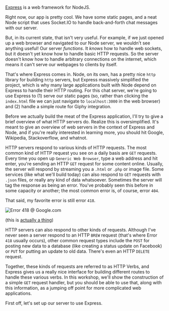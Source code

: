 [Express](http://expressjs.com/en/index.html) is a web framework for NodeJS.

Right now, our app is pretty cool. We have some static pages, and a neat Node
script that uses Socket.IO to handle back-and-forth chat messages with our
server.

But, in its current state, that isn't very useful. For example, if we just
opened up a web browser and navigated to our Node server, we wouldn't see
anything useful! Our server *functions*. It *knows* how to handle web sockets,
but it doesn't yet know how to handle basic HTTP requests. So the server doesn't
know how to handle arbitrary connections on the internet, which means it can't
serve our webpages to clients by itself.

That's where Express comes in. Node, on its own, has a pretty nice `http`
library for building `http` servers, but Express massively simplified the
project, which is why many large applications built with Node depend on Express
to handle their HTTP routing. For this chat server, we're going to use Express
to (1) serve our static pages (so, rather than clicking the `index.html` file we
can just navigate to `localhost:3000` in the web browser) and (2) handle
a simple route for Giphy integration.

Before we actually build the meat of the Express application, I'll try to give
a brief overview of what HTTP servers do. Realize this is oversimplified. It's
meant to give an overview of web servers in the context of Express and Node, and
if you're really interested in learning more, you should hit Google, Wikipedia,
Stackoverflow, and whatnot.

HTTP servers respond to various kinds of HTTP requests. The most common kind of
HTTP request you see on a daily basis are `GET` requests. Every time you open up
`Generic Web Browser`, type a web address and hit enter, you're sending an HTTP
`GET` request for some content online. Usually, the server will respond by
streaming you a `.html` or `.php` or image file. Some services (like what we'll
build today) can also respond to `GET` requests with `.json` files, or really
any kind of data whatsoever. Sometimes the server will tag the response as being
an error. You've probably seen this before in some capacity or another; the most
common error is, of course, error `404`.

That said, my favorite error is still error `418`.

![Error 418
@ Google.com](https://i1.wp.com/fat.gfycat.com/EquatorialAjarBlackfootedferret.gif)

(this is [actually a thing](http://www.google.com/teapot))

HTTP servers can also respond to other kinds of requests. Although I've never
seen a server respond to an HTTP `BREW` request (that's where Error `418`
usually occurs), other common request types include the `POST` for posting new
data to a database (like creating a status update on Facebook) or `PUT` for
putting an update to old data. There's even an HTTP `DELETE` request.

Together, these kinds of requests are referred to as HTTP Verbs, and Express
gives us a really nice interface for building different routes to handle these
various verbs. In this workshop, we'll show the construction of a simple `GET`
request handler, but you should be able to use that, along with this
information, as a jumping off point for more complicated web applications.

First off, let's set up our server to use Express.
